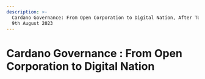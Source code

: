 ```yaml
---
description: >-
  Cardano Governance: From Open Corporation to Digital Nation, After Town Hall,
  9th August 2023
---
```


# Cardano Governance : From Open Corporation to Digital Nation

